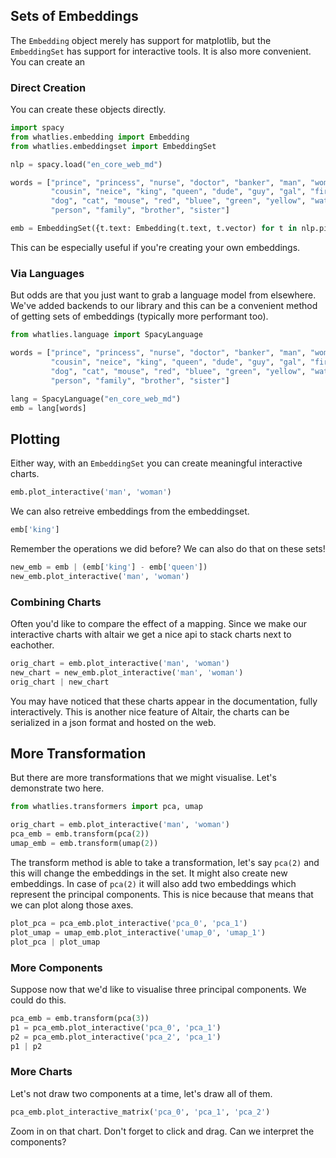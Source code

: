 <script src="https://cdn.jsdelivr.net/npm/vega@5.10.0"></script>
<script src="https://cdn.jsdelivr.net/npm/vega-lite@4.6.0"></script>
<script src="https://cdn.jsdelivr.net/npm/vega-embed@6.3.2"></script> 

## Sets of Embeddings

The `Embedding` object merely has support for matplotlib, but the 
`EmbeddingSet` has support for interactive tools. It is also more
convenient. You can create an 

### Direct Creation 

You can create these objects directly. 

```python
import spacy 
from whatlies.embedding import Embedding
from whatlies.embeddingset import EmbeddingSet

nlp = spacy.load("en_core_web_md")

words = ["prince", "princess", "nurse", "doctor", "banker", "man", "woman", 
         "cousin", "neice", "king", "queen", "dude", "guy", "gal", "fire", 
         "dog", "cat", "mouse", "red", "bluee", "green", "yellow", "water", 
         "person", "family", "brother", "sister"]

emb = EmbeddingSet({t.text: Embedding(t.text, t.vector) for t in nlp.pipe(words)})
```

This can be especially useful if you're creating your own embeddings. 

### Via Languages

But odds are that you just want to grab a language model from elsewhere. 
We've added backends to our library and this can be a convenient method
of getting sets of embeddings (typically more performant too).

```python
from whatlies.language import SpacyLanguage

words = ["prince", "princess", "nurse", "doctor", "banker", "man", "woman", 
         "cousin", "neice", "king", "queen", "dude", "guy", "gal", "fire", 
         "dog", "cat", "mouse", "red", "bluee", "green", "yellow", "water", 
         "person", "family", "brother", "sister"]

lang = SpacyLanguage("en_core_web_md")
emb = lang[words]
```

## Plotting 

Either way, with an `EmbeddingSet` you can create meaningful interactive charts.

```python
emb.plot_interactive('man', 'woman')
```

<div id="vis1"></div>

<script>
fetch('/charts/tut2-chart1.json')
.then(res => res.json())
.then((out) => {
  vegaEmbed('#vis1', out);
})
.catch(err => { throw err });
</script>

We can also retreive embeddings from the embeddingset. 

```python
emb['king']
```

Remember the operations we did before? We can also do that on these sets! 

```python
new_emb = emb | (emb['king'] - emb['queen'])
new_emb.plot_interactive('man', 'woman')
```

<div id="vis2"></div>

<script>
fetch('/charts/tut2-chart2.json')
.then(res => res.json())
.then((out) => {
  vegaEmbed('#vis2', out);
})
.catch(err => { throw err });
</script>

### Combining Charts 

Often you'd like to compare the effect of a mapping. Since we make our interactive
charts with altair we get a nice api to stack charts next to eachother. 

```python
orig_chart = emb.plot_interactive('man', 'woman')
new_chart = new_emb.plot_interactive('man', 'woman')
orig_chart | new_chart
```

<div id="vis3"></div>

<script>
fetch('/charts/tut2-chart3.json')
.then(res => res.json())
.then((out) => {
  vegaEmbed('#vis3', out);
})
.catch(err => { throw err });
</script>


You may have noticed that these charts appear in the documentation, fully interactively. 
This is another nice feature of Altair, the charts can be serialized in a json format and
hosted on the web.

## More Transformation

But there are more transformations that we might visualise. Let's demonstrate two here. 

```python
from whatlies.transformers import pca, umap

orig_chart = emb.plot_interactive('man', 'woman')
pca_emb = emb.transform(pca(2))
umap_emb = emb.transform(umap(2))
```

The transform method is able to take a transformation, let's say `pca(2)` and this will change
the embeddings in the set. It might also create new embeddings. In case of `pca(2)` it will 
also add two embeddings which represent the principal components. This is nice because
that means that we can plot along those axes.

```python
plot_pca = pca_emb.plot_interactive('pca_0', 'pca_1') 
plot_umap = umap_emb.plot_interactive('umap_0', 'umap_1')
plot_pca | plot_umap
```

<div id="vis4"></div>

<script>
fetch('/charts/tut2-chart4.json')
.then(res => res.json())
.then((out) => {
  vegaEmbed('#vis4', out);
})
.catch(err => { throw err });
</script>

### More Components 

Suppose now that we'd like to visualise three principal components. We could do this.

```python
pca_emb = emb.transform(pca(3))
p1 = pca_emb.plot_interactive('pca_0', 'pca_1') 
p2 = pca_emb.plot_interactive('pca_2', 'pca_1')
p1 | p2
```

<div id="vis5"></div>

<script>
fetch('/charts/tut2-chart5.json')
.then(res => res.json())
.then((out) => {
  vegaEmbed('#vis5', out);
})
.catch(err => { throw err });
</script>

### More Charts 

Let's not draw two components at a time, let's draw all of them.

```python
pca_emb.plot_interactive_matrix('pca_0', 'pca_1', 'pca_2')
```
<div id="vis6"></div>

<script>
fetch('/charts/tut2-chart6.json')
.then(res => res.json())
.then((out) => {
  vegaEmbed('#vis6', out);
})
.catch(err => { throw err });
</script>

Zoom in on that chart. Don't forget to click and drag. Can we interpret the components?

